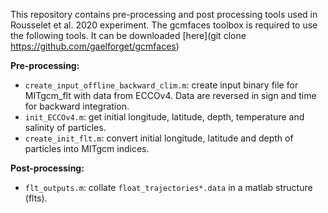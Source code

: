 This repository contains pre-processing and post processing tools used in Rousselet et al. 2020 experiment. The gcmfaces toolbox is required to use the following tools. It can be downloaded [here](git clone https://github.com/gaelforget/gcmfaces)

**Pre-processing:**
- `create_input_offline_backward_clim.m`: create input binary file for MITgcm_flt with data from ECCOv4. Data are reversed in sign and time for backward integration.
- `init_ECCOv4.m`: get initial longitude, latitude, depth, temperature and salinity of particles.
- `create_init_flt.m`: convert initial longitude, latitude and depth of particles into MITgcm indices.

**Post-processing:**
- `flt_outputs.m`: collate `float_trajectories*.data` in a matlab structure (flts).
